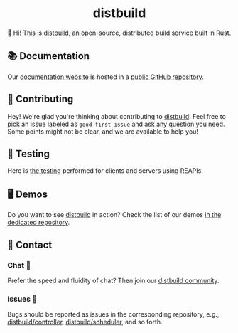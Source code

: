 <h1 align="center">distbuild</h1>



👋 Hi! This is [distbuild](https://github.com/distbuild), an open-source, distributed build service built in Rust.



## 📚 Documentation 

Our [documentation website](https://distbuild.github.io) is hosted in a [public GitHub repository](https://github.com/distbuild/distbuild.github.io).



## 🤝 Contributing 

Hey! We're glad you're thinking about contributing to [distbuild](https://github.com/distbuild)! Feel free to pick an issue labeled as `good first issue` and  ask any question you need. Some points might not be clear, and we are available to help you!



## 🧪 Testing

Here is [the testing](https://github.com/distbuild/testing) performed for clients and servers using REAPIs.



## 🖥 Demos 

Do you want to see [distbuild](https://github.com/distbuild) in action? Check the list of our demos [in the dedicated repository](https://github.com/distbuild/demo). 




## 💌 Contact

### Chat 💬

Prefer the speed and fluidity of chat? Then join our [distbuild community](https://gitter.im/craftslab/distbuild).

### Issues 🔩

Bugs should be reported as issues in the corresponding repository, e.g., [distbuild/controller](https://github.com/distbuild/controller/issues), [distbuild/scheduler](https://github.com/distbuild/scheduler/issues), and so forth.
